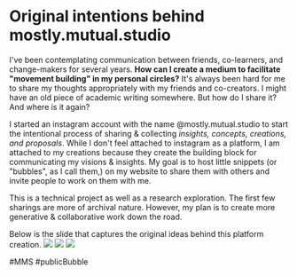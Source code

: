 # Original intentions behind mostly.mutual.studio
I've been contemplating communication between friends, co-learners, and change-makers for several years. **How can I create a medium to facilitate "movement building" in my personal circles?** It's always been hard for me to share my thoughts appropriately with my friends and co-creators. I might have an old piece of academic writing somewhere. But how do I share it? And where is it again? 

I started an instagram account with the name @mostly.mutual.studio to start the intentional process of sharing & collecting *insights, concepts, creations, and proposals*. While I don't feel attached to instagram as a platform, I am attached to my creations because they create the building block for communicating my visions & insights. My goal is to host little snippets (or "bubbles", as I call them,) on my website to share them with others and invite people to work on them with me. 

This is a technical project as well as a research exploration. The first few sharings are more of archival nature. However, my plan is to create more generative & collaborative work down the road. 

Below is the slide that captures the original ideas behind this platform creation.
![](../media/MMSCommuniA-1.png)
![](../media/MMSCommuniA-2.png)
![](../media/MMSCommuniA-3.png)

#MMS #publicBubble
